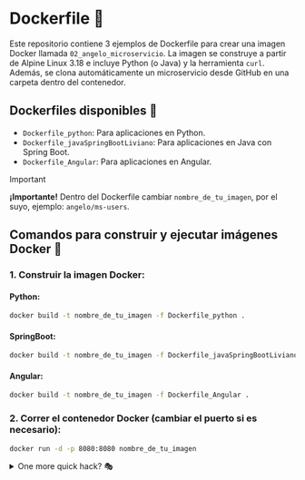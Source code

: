 # Dockerfile 🚀

Este repositorio contiene 3 ejemplos de Dockerfile para crear una imagen Docker llamada `02_angelo_microservicio`. La imagen se construye a partir de Alpine Linux 3.18 e incluye Python (o Java) y la herramienta `curl`. Además, se clona automáticamente un microservicio desde GitHub en una carpeta dentro del contenedor.

## Dockerfiles disponibles 📄

- ```Dockerfile_python```: Para aplicaciones en Python.
- ```Dockerfile_javaSpringBootLiviano```: Para aplicaciones en Java con Spring Boot.
- ```Dockerfile_Angular```: Para aplicaciones en Angular.

> [!IMPORTANT]
> **¡Importante!** Dentro del Dockerfile cambiar `nombre_de_tu_imagen`, por el suyo, ejemplo: `angelo/ms-users`.

## Comandos para construir y ejecutar imágenes Docker 🐳

### 1. Construir la imagen Docker:

#### Python:
```sh
docker build -t nombre_de_tu_imagen -f Dockerfile_python .

```

#### SpringBoot:
```sh
docker build -t nombre_de_tu_imagen -f Dockerfile_javaSpringBootLiviano .
```

#### Angular:
```sh
docker build -t nombre_de_tu_imagen -f Dockerfile_Angular .
```

### 2. Correr el contenedor Docker (cambiar el puerto si es necesario):
```sh
docker run -d -p 8080:8080 nombre_de_tu_imagen
```
<details>
  <summary>One more quick hack? 🎭</summary>
  
  → Easy  
  → And simple
</details>
